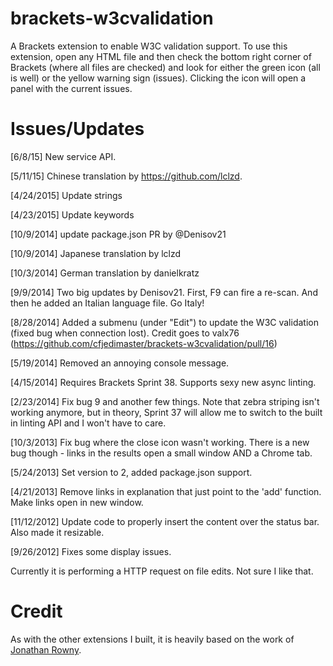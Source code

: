 brackets-w3cvalidation
=================

A Brackets extension to enable W3C validation support. To use this extension, 
open any HTML file and then check the bottom right corner of Brackets 
(where all files are checked) and look for either the green icon (all is well)
or the yellow warning sign (issues). Clicking the icon will open a panel with
the current issues.

Issues/Updates
=====
[6/8/15] New service API.

[5/11/15] Chinese translation by https://github.com/lclzd.

[4/24/2015] Update strings

[4/23/2015] Update keywords

[10/9/2014] update package.json PR by @Denisov21

[10/9/2014] Japanese translation by lclzd

[10/3/2014] German translation by danielkratz

[9/9/2014] Two big updates by Denisov21. First, F9 can fire a re-scan. And then he added an 
Italian language file. Go Italy!

[8/28/2014] Added a submenu (under "Edit") to update the W3C validation (fixed bug when connection lost). Credit goes to valx76 (https://github.com/cfjedimaster/brackets-w3cvalidation/pull/16)

[5/19/2014] Removed an annoying console message.

[4/15/2014] Requires Brackets Sprint 38. Supports sexy new async linting.

[2/23/2014] Fix bug 9 and another few things. Note that zebra striping isn't working anymore, but in theory, Sprint 37 will allow me to switch to the built in linting API and I won't have to care.

[10/3/2013] Fix bug where the close icon wasn't working. There is a new bug though - links in the results
open a small window AND a Chrome tab.

[5/24/2013] Set version to 2, added package.json support.

[4/21/2013] Remove links in explanation that just point to the 'add' function. Make links open in new window.

[11/12/2012] Update code to properly insert the content over the status bar. Also made it resizable.  

[9/26/2012] Fixes some display issues.

Currently it is performing a HTTP request on file edits. Not sure I like that.

Credit
=====
As with the other extensions I built, it is heavily based on the work of [Jonathan Rowny](http://www.jonathanrowny.com/). 
